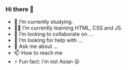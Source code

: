 ### Hi there 👋

<!--
**Paulovca/Paulovca** is a ✨ _special_ ✨ repository because its `README.md` (this file) appears on your GitHub profile.

Here are some ideas to get you started:
-->
- 🔭 I’m currently studying.
- 👨‍💻 I’m currently learning HTML, CSS and JS.
- 👯 I’m looking to collaborate on ...
- 🤔 I’m looking for help with ...
- 💬 Ask me about ...
- 📫 How to reach me 
- ⚡ Fun fact: i'm not Asian 😜

